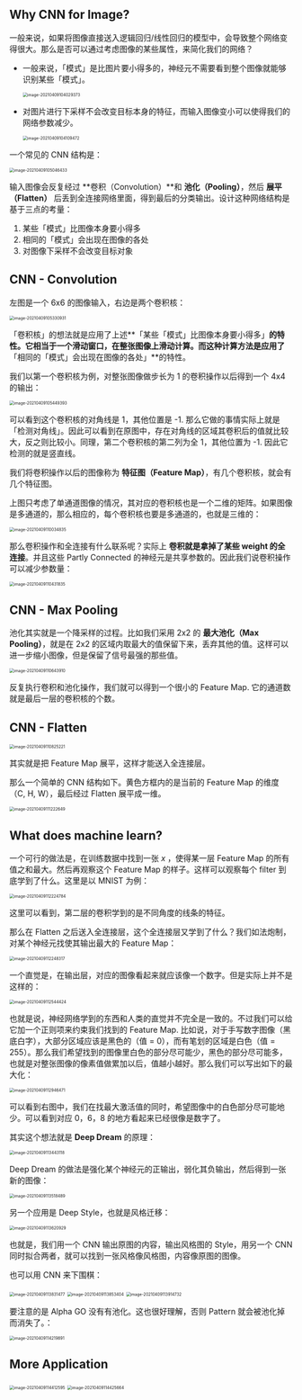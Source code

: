 ## Why CNN for Image?

一般来说，如果将图像直接送入逻辑回归/线性回归的模型中，会导致整个网络变得很大。那么是否可以通过考虑图像的某些属性，来简化我们的网络？

- 一般来说，「模式」是比图片要小得多的，神经元不需要看到整个图像就能够识别某些「模式」。

  <img src="P17-CNN.assets/image-20210409104029373.webp" alt="image-20210409104029373" style="zoom:50%;" />

- 对图片进行下采样不会改变目标本身的特征，而输入图像变小可以使得我们的网络参数减少。

  <img src="P17-CNN.assets/image-20210409104109472.webp" alt="image-20210409104109472" style="zoom:50%;" />

一个常见的 CNN 结构是：

<img src="P17-CNN.assets/image-20210409105046433.webp" alt="image-20210409105046433" style="zoom:50%;" />

输入图像会反复经过 **卷积（Convolution）**和 **池化（Pooling）**，然后 **展平（Flatten）** 后丢到全连接网络里面，得到最后的分类输出。设计这种网络结构是基于三点的考量：

1. 某些「模式」比图像本身要小得多
2. 相同的「模式」会出现在图像的各处
3. 对图像下采样不会改变目标对象



## CNN - Convolution

左图是一个 6x6 的图像输入，右边是两个卷积核：

<img src="P17-CNN.assets/image-20210409105330931.webp" alt="image-20210409105330931" style="zoom:50%;" />

「卷积核」的想法就是应用了上述**「某些「模式」比图像本身要小得多」**的特性。它相当于一个滑动窗口，在整张图像上滑动计算。而这种计算方法是应用了**「相同的「模式」会出现在图像的各处」**的特性。

我们以第一个卷积核为例，对整张图像做步长为 1 的卷积操作以后得到一个 4x4 的输出：

<img src="P17-CNN.assets/image-20210409105449393.webp" alt="image-20210409105449393" style="zoom:50%;" />

可以看到这个卷积核的对角线是 1，其他位置是 -1. 那么它做的事情实际上就是「检测对角线」。因此可以看到在原图中，存在对角线的区域其卷积后的值就比较大，反之则比较小。同理，第二个卷积核的第二列为全 1，其他位置为 -1. 因此它检测的就是竖直线。

我们将卷积操作以后的图像称为 **特征图（Feature Map）**，有几个卷积核，就会有几个特征图。

上图只考虑了单通道图像的情况，其对应的卷积核也是一个二维的矩阵。如果图像是多通道的，那么相应的，每个卷积核也要是多通道的，也就是三维的：

<img src="P17-CNN.assets/image-20210409110034835.webp" alt="image-20210409110034835" style="zoom:50%;" />

那么卷积操作和全连接有什么联系呢？实际上 **卷积就是拿掉了某些 weight 的全连接**。并且这些 Partly Connected 的神经元是共享参数的。因此我们说卷积操作可以减少参数量：

<img src="P17-CNN.assets/image-20210409110431835.webp" alt="image-20210409110431835" style="zoom:50%;" />

## CNN - Max Pooling

池化其实就是一个降采样的过程。比如我们采用 2x2 的 **最大池化（Max Pooling）**，就是在 2x2 的区域内取最大的值保留下来，丢弃其他的值。这样可以进一步缩小图像，但是保留了信号最强的那些值。

<img src="P17-CNN.assets/image-20210409110643910.webp" alt="image-20210409110643910" style="zoom:50%;" />

反复执行卷积和池化操作，我们就可以得到一个很小的 Feature Map. 它的通道数就是最后一层的卷积核的个数。



## CNN - Flatten

<img src="P17-CNN.assets/image-20210409110825221.webp" alt="image-20210409110825221" style="zoom:50%;" />

其实就是把 Feature Map 展平，这样才能送入全连接层。



那么一个简单的 CNN 结构如下。黄色方框内的是当前的 Feature Map 的维度（C, H, W），最后经过 Flatten 展平成一维。

<img src="P17-CNN.assets/image-20210409111222649.webp" alt="image-20210409111222649" style="zoom:50%;" />



## What does machine learn?

一个可行的做法是，在训练数据中找到一张 $x$ ，使得某一层 Feature Map 的所有值之和最大。然后再观察这个 Feature Map 的样子。这样可以观察每个 filter 到底学到了什么。这里是以 MNIST 为例：

<img src="P17-CNN.assets/image-20210409112224784.webp" alt="image-20210409112224784" style="zoom:50%;" />

这里可以看到，第二层的卷积学到的是不同角度的线条的特征。

那么在 Flatten 之后送入全连接层，这个全连接层又学到了什么？我们如法炮制，对某个神经元找使其输出最大的 Feature Map：

<img src="P17-CNN.assets/image-20210409112248317.webp" alt="image-20210409112248317" style="zoom:50%;" />

一个直觉是，在输出层，对应的图像看起来就应该像一个数字。但是实际上并不是这样的：

<img src="P17-CNN.assets/image-20210409112544424.webp" alt="image-20210409112544424" style="zoom:50%;" />

也就是说，神经网络学到的东西和人类的直觉并不完全是一致的。不过我们可以给它加一个正则项来约束我们找到的 Feature Map. 比如说，对于手写数字图像（黑底白字），大部分区域应该是黑色的（值 = 0），而有笔划的区域是白色（值 = 255）。那么我们希望找到的图像里白色的部分尽可能少，黑色的部分尽可能多，也就是对整张图像的像素值做累加以后，值越小越好。那么我们可以写出如下的最大化：

<img src="P17-CNN.assets/image-20210409112946471.webp" alt="image-20210409112946471" style="zoom:50%;" />

可以看到右图中，我们在找最大激活值的同时，希望图像中的白色部分尽可能地少。可以看到对应 0，6，8 的地方看起来已经很像是数字了。

其实这个想法就是 **Deep Dream** 的原理：

<img src="P17-CNN.assets/image-20210409113443118.webp" alt="image-20210409113443118" style="zoom:50%;" />

Deep Dream 的做法是强化某个神经元的正输出，弱化其负输出，然后得到一张新的图像：

<img src="P17-CNN.assets/image-20210409113518489.png" alt="image-20210409113518489" style="zoom: 50%;" />

另一个应用是 Deep Style，也就是风格迁移：

<img src="P17-CNN.assets/image-20210409113620929.png" alt="image-20210409113620929" style="zoom:50%;" />

也就是，我们用一个 CNN 输出原图的内容，输出风格图的 Style，用另一个 CNN 同时拟合两者，就可以找到一张风格像风格图，内容像原图的图像。

也可以用 CNN 来下围棋：

<img src="P17-CNN.assets/image-20210409113831477.webp" alt="image-20210409113831477" style="zoom:50%;" />

<img src="P17-CNN.assets/image-20210409113853404.webp" alt="image-20210409113853404" style="zoom:50%;" />

<img src="P17-CNN.assets/image-20210409113914732.webp" alt="image-20210409113914732" style="zoom:50%;" />

要注意的是 Alpha GO 没有有池化。这也很好理解，否则 Pattern 就会被池化掉而消失了。：

<img src="P17-CNN.assets/image-20210409114219891.webp" alt="image-20210409114219891" style="zoom:50%;" />

## More Application

<img src="P17-CNN.assets/image-20210409114412595.webp" alt="image-20210409114412595" style="zoom:50%;" />

<img src="P17-CNN.assets/image-20210409114425664.webp" alt="image-20210409114425664" style="zoom:50%;" />

